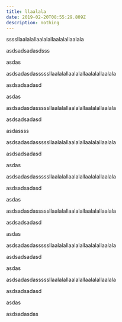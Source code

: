 ```yaml
---
title: llaalala
date: 2019-02-20T08:55:29.809Z
description: nothing
---
```

ssssllaalalallaalalallaalalallaalala

asdsadsadasdsss





asdas



asdsadasdasssssllaalalallaalalallaalalallaalala

asdsadsadasd





asdas



asdsadasdasssssllaalalallaalalallaalalallaalala

asdsadsadasd





asdassss



asdsadasdasssssllaalalallaalalallaalalallaalala

asdsadsadasd





asdas



asdsadasdasssssllaalalallaalalallaalalallaalala

asdsadsadasd





asdas



asdsadasdasssssllaalalallaalalallaalalallaalala

asdsadsadasd





asdas



asdsadasdasssssllaalalallaalalallaalalallaalala

asdsadsadasd





asdas



asdsadasdasssssllaalalallaalalallaalalallaalala

asdsadsadasd





asdas



asdsadasdas
